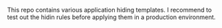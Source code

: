 This repo contains various application hiding templates. I recommend to test out the hidin rules before applying them in a production environment.
